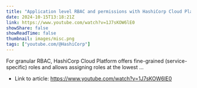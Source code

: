```yaml
---
title: "Application level RBAC and permissions with HashiCorp Cloud Platform"
date: 2024-10-15T13:18:21Z
link: https://www.youtube.com/watch?v=1J7sKOW6lE0
showShare: false
showReadTime: false
thumbnail: images/misc.png
tags: ["youtube.com/@HashiCorp"]
---
```

For granular RBAC, HashiCorp Cloud Platform offers fine-grained (service-specific) roles and allows assigning roles at the lowest ...

- Link to article: https://www.youtube.com/watch?v=1J7sKOW6lE0